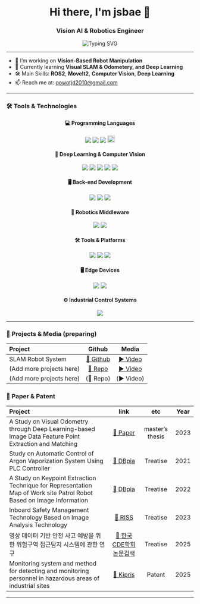 <h1 align="center">Hi there, I'm jsbae 👋</h1>
<h3 align="center">Vision AI & Robotics Engineer</h3>

<p align="center">
  <img src="https://readme-typing-svg.demolab.com?font=Fira+Code&duration=2000&pause=1000&color=F77F00&center=true&width=435&lines=Building+Robots+with+Vision;Deep+Learning+with+Vision;Autonomy+%26+Perception" alt="Typing SVG" />
</p>

---

- 🔭 I’m working on **Vision-Based Robot Manipulation**
- 🌱 Currently learning **Visual SLAM & Odometery, and Deep Learning**
- 🛠️ Main Skills: **ROS2**, **MoveIt2**, **Computer Vision**, **Deep Learning**
- 📫 Reach me at: [qowotjd2010@gmail.com](mailto:qowotjd2010@gmail.com)

---

### 🛠️ Tools & Technologies


<h4 align="center">💻 Programming Languages</h4>
<p align="center">
  <img src="https://img.shields.io/badge/Python-3776AB?style=flat&logo=python&logoColor=white" />
  <img src="https://img.shields.io/badge/C++-00599C?style=flat&logo=c%2B%2B&logoColor=white" />
  <img src="https://img.shields.io/badge/LabVIEW-FFDB00?style=flat&logo=ni&logoColor=black" />
  <img src="https://upload.wikimedia.org/wikipedia/commons/5/55/National_Instruments_logo.svg" alt="NI Logo" height="20" />
</p>

<h4 align="center">🧠 Deep Learning & Computer Vision</h4>
<p align="center">
  <img src="https://img.shields.io/badge/PyTorch-EE4C2C?style=flat&logo=pytorch&logoColor=white" />
  <img src="https://img.shields.io/badge/OpenCV-5C3EE8?style=flat&logo=opencv&logoColor=white" />
  <img src="https://img.shields.io/badge/Pillow-3766AB?style=flat&logo=pillow&logoColor=white" />
  <img src="https://img.shields.io/badge/ONNX-005CED?style=flat&logo=onnx&logoColor=white" />
  <img src="https://img.shields.io/badge/TensorRT-76B900?style=flat&logo=nvidia&logoColor=white" />
</p>

<h4 align="center">🖥️ Back-end Development</h4>
<p align="center">
  <img src="https://img.shields.io/badge/Flask-000000?style=flat&logo=flask&logoColor=white" />
  <img src="https://img.shields.io/badge/FastAPI-009688?style=flat&logo=fastapi&logoColor=white" />
  <img src="https://img.shields.io/badge/MySQL-4479A1?style=flat&logo=mysql&logoColor=white" />
</p>

<h4 align="center">🤖 Robotics Middleware</h4>
<p align="center">
  <img src="https://img.shields.io/badge/ROS2-22314E?style=flat&logo=ros&logoColor=white" />
  <img src="https://img.shields.io/badge/MoveIt2-333333?style=flat&logo=moveit&logoColor=white" />
</p>

<h4 align="center">🛠️ Tools & Platforms</h4>
<p align="center">
  <img src="https://img.shields.io/badge/Git-F05032?style=flat&logo=git&logoColor=white" />
  <img src="https://img.shields.io/badge/GitHub-181717?style=flat&logo=github&logoColor=white" />
  <img src="https://img.shields.io/badge/Docker-2496ED?style=flat&logo=docker&logoColor=white" />
</p>

<h4 align="center">🖥️ Edge Devices</h4>
<p align="center">
  <img src="https://img.shields.io/badge/Raspberry%20Pi%205-C51A4A?style=flat&logo=raspberry-pi&logoColor=white" />
  <img src="https://img.shields.io/badge/Jetson%20Orin-76B900?style=flat&logo=nvidia&logoColor=white" />
</p>

<h4 align="center">⚙️ Industrial Control Systems</h4>
<p align="center">
  <img src="https://img.shields.io/badge/Siemens%20PLC-0078D7?style=flat&logo=siemens&logoColor=white" />
</p>

---

### 🚀 Projects & Media (preparing)

| Project | Github | Media |
|:--|:--:|:--:|
| SLAM Robot System | [🔗 Github](https://github.com/Rokey3-bootcamp/ROKEY3_SLAM_robot_system.git) | [▶️ Video](https://www.youtube.com/watch?v=ikRZk5629sc) |
| (Add more projects here) | [🔗 Repo](https://github.com/your_username/project2) | [▶️ Video]([https://youtube.com/your_video2](https://www.youtube.com/watch?v=ikRZk5629sc)) |
| (Add more projects here) | (🔗 Repo) | (▶️ Video) |


### 🚀 Paper & Patent

| Project | link | etc | Year |
|:--|:--:|:--:|:--:|
| A Study on Visual Odometry through Deep Learning-based Image Data Feature Point Extraction and Matching | [🔗 Paper](https://www.riss.kr/search/detail/DetailView.do?p_mat_type=be54d9b8bc7cdb09&control_no=4fe963e02cbaac60ffe0bdc3ef48d419&keyword=%EB%B0%B0%EC%9E%AC%EC%84%B1) | master’s thesis | 2023 |
| Study on Automatic Control of Argon Vaporization System Using PLC Controller | [🔗 DBpia](https://www.dbpia.co.kr/journal/articleDetail?nodeId=NODE10560850) | Treatise | 2021 |
| A Study on Keypoint Extraction Technique for Representation Map of Work site Patrol Robot Based on Image Information | [🔗 DBpia](https://www.dbpia.co.kr/journal/articleDetail?nodeId=NODE11152582) | Treatise | 2022 |
| Inboard Safety Management Technology Based on Image Analysis Technology | [🔗 RISS](https://www.riss.kr/search/detail/DetailView.do?p_mat_type=1a0202e37d52c72d&control_no=6fb28d61372c1a93e9810257f7042666&keyword=%EB%B0%B0%EC%9E%AC%EC%84%B1) | Treatise | 2023 |
| 영상 데이터 기반 안전 사고 예방을 위한 위험구역 접근탐지 시스템에 관한 연구 | [🔗 한국CDE학회 논문검색](https://kcde.cde.or.kr/html/?pmode=archivedetail&seq=1282) | Treatise | 2025 |
| Monitoring system and method for detecting and monitoring personnel in hazardous areas of industrial sites | [🔗 Kipris](https://www.kipris.or.kr/khome/search/searchResult.do) | Patent | 2025 |

---

